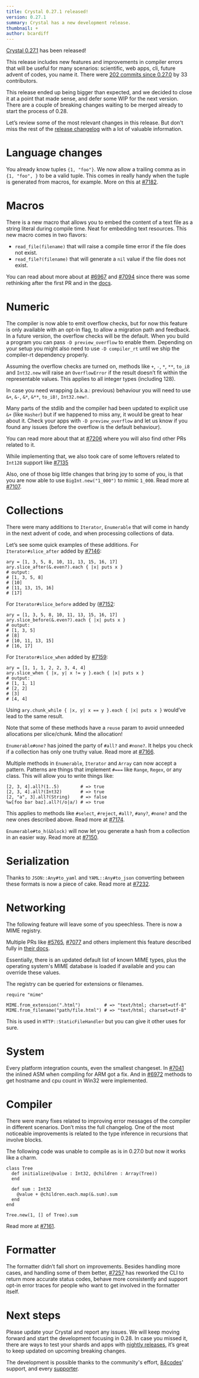 ```yaml
---
title: Crystal 0.27.1 released!
version: 0.27.1
summary: Crystal has a new development release.
thumbnail: +
author: bcardiff
---
```


[Crystal 0.27.1](https://github.com/crystal-lang/crystal/releases/tag/0.27.1) has been released!

This release includes new features and improvements in compiler errors that will be useful for many scenarios: scientific, web apps, cli, future advent of codes, you name it. There were [202 commits since 0.27.0](https://github.com/crystal-lang/crystal/compare/0.27.0...0.27.1) by 33 contributors.

This release ended up being bigger than expected, and we decided to close it at a point that made sense, and defer some WIP for the next version. There are a couple of breaking changes waiting to be merged already to start the process of 0.28.

Let’s review some of the most relevant changes in this release. But don't miss the rest of the [release changelog](https://github.com/crystal-lang/crystal/releases/tag/0.27.1) with a lot of valuable information.
# Language changes
You already know tuples `{1, "foo"}`. We now allow a trailing comma as in `{1, "foo", }` to be a valid tuple. This comes in really handy when the tuple is generated from macros, for example. More on this at [#7182](https://github.com/crystal-lang/crystal/pull/7182).
# Macros
There is a new macro that allows you to embed the content of a text file as a string literal during compile time. Neat for embedding text resources. This new macro comes in two flavors:

* `read_file(filename)` that will raise a compile time error if the file does not exist.
* `read_file?(filename)` that will generate a `nil` value if the file does not exist.

You can read about more about at [#6967](https://github.com/crystal-lang/crystal/pull/6967) and [#7094](https://github.com/crystal-lang/crystal/pull/7094) since there was some rethinking after the first PR and in the [docs](https://crystal-lang.org/api/0.27.1/Crystal/Macros.html#read_file(filename):StringLiteral-instance-method).
# Numeric
The compiler is now able to emit overflow checks, but for now this feature is only available with an opt-in flag, to allow a migration path and feedback. In a future version, the overflow checks will be the default. When you build a program you can pass `-D preview_overflow` to enable them. Depending on your setup you might also need to use `-D compiler_rt` until we ship the compiler-rt dependency properly.

Assuming the overflow checks are turned on, methods like `+`, `-`, `*`, `**`, `to_i8` and `Int32.new` will raise an `OverflowError` if the result doesn’t fit within the representable values. This applies to all integer types (including 128).

In case you need wrapping (a.k.a.: previous) behaviour you will need to use `&+`, `&-`, `&*`, `&**`, `to_i8!`, `Int32.new!`.

Many parts of the stdlib and the compiler had been updated to explicit use `&+` (like `Hasher`) but if we happened to miss any, it would be great to hear about it. Check your apps with `-D preview_overflow` and let us know if you found any issues (before the overflow is the default behaviour).

You can read more about that at [#7206](https://github.com/crystal-lang/crystal/pull/7206) where you will also find other PRs related to it.

While implementing that, we also took care of some leftovers related to `Int128` support like [#7135](https://github.com/crystal-lang/crystal/pull/7135)

Also, one of those big little changes that bring joy to some of you, is that you are now able to use `BigInt.new("1_000")` to mimic `1_000`. Read more at [#7107](https://github.com/crystal-lang/crystal/pull/7107).
# Collections
There were many additions to `Iterator`, `Enumerable` that will come in handy in the next advent of code, and when processing collections of data.

Let’s see some quick examples of these additions. For `Iterator#slice_after` added by [#7146](https://github.com/crystal-lang/crystal/pull/7146):

```crystal
ary = [1, 3, 5, 8, 10, 11, 13, 15, 16, 17]
ary.slice_after(&.even?).each { |x| puts x }
# output:
# [1, 3, 5, 8]
# [10]
# [11, 13, 15, 16]
# [17]
```

For `Iterator#slice_before` added by ([#7152](https://github.com/crystal-lang/crystal/pull/7152):

```crystal
ary = [1, 3, 5, 8, 10, 11, 13, 15, 16, 17]
ary.slice_before(&.even?).each { |x| puts x }
# output:
# [1, 3, 5]
# [8]
# [10, 11, 13, 15]
# [16, 17]
```

For `Iterator#slice_when` added by [#7159](https://github.com/crystal-lang/crystal/pull/7159):

```crystal
ary = [1, 1, 1, 2, 2, 3, 4, 4]
ary.slice_when { |x, y| x != y }.each { |x| puts x }
# output:
# [1, 1, 1]
# [2, 2]
# [3]
# [4, 4]
```

Using `ary.chunk_while { |x, y| x == y }.each { |x| puts x }` would’ve lead to the same result.

Note that some of these methods have a `reuse` param to avoid unneeded allocations per slice/chunk. Mind the allocation!

`Enumerable#one?` has joined the party of `#all?` and `#none?`. It helps you check if a collection has only one truthy value. Read more at [#7166](https://github.com/crystal-lang/crystal/pull/7166).

Multiple methods in `Enumerable`, `Iterator` and `Array` can now accept a pattern. Patterns are things that implement `#===` like `Range`, `Regex`, or any class. This will allow you to write things like:

```crystal
[2, 3, 4].all?(1..5)        # => true
[2, 3, 4].all?(Int32)       # => true
[2, "a", 3].all?(String)    # => false
%w[foo bar baz].all?(/o|a/) # => true
```

This applies to methods like `#select`, `#reject`, `#all?`, `#any?`, `#none?` and the new ones described above. Read more at [#7174](https://github.com/crystal-lang/crystal/pull/7174).

`Enumerable#to_h(&block)` will now let you generate a hash from a collection in an easier way. Read more at [#7150](https://github.com/crystal-lang/crystal/pull/7150).
# Serialization
Thanks to `JSON::Any#to_yaml` and `YAML::Any#to_json` converting between these formats is now a piece of cake. Read more at [#7232](https://github.com/crystal-lang/crystal/pull/7232).
# Networking
The following feature will leave some of you speechless. There is now a MIME registry.

Multiple PRs like [#5765](https://github.com/crystal-lang/crystal/pull/5765), [#7077](https://github.com/crystal-lang/crystal/pull/7077) and others implement this feature described fully in [their docs](https://crystal-lang.org/api/0.27.1/MIME.html).

Essentially, there is an updated default list of known MIME types, plus the operating system's MIME database is loaded if available and you can override these values.

The registry can be queried for extensions or filenames.

```crystal
require "mime"

MIME.from_extension(".html")         # => "text/html; charset=utf-8"
MIME.from_filename("path/file.html") # => "text/html; charset=utf-8"
```

This is used in `HTTP::StaticFileHandler` but you can give it other uses for sure.
# System

Every platform integration counts, even the smallest changeset. In [#7041](https://github.com/crystal-lang/crystal/pull/7041) the inlined ASM when compiling for ARM got a fix. And in [#6972](https://github.com/crystal-lang/crystal/pull/6972) methods to get  hostname and cpu count in Win32 were implemented.
# Compiler
There were many fixes related to improving error messages of the compiler in different scenarios. Don’t miss the full changelog. One of the most noticeable improvements is related to the type inference in recursions that involve blocks.

The following code was unable to compile as is in 0.27.0 but now it works like a charm.

```crystal
class Tree
  def initialize(@value : Int32, @children : Array(Tree))
  end

  def sum : Int32
    @value + @children.each.map(&.sum).sum
  end
end

Tree.new(1, [] of Tree).sum
```

Read more at [#7161](https://github.com/crystal-lang/crystal/pull/7161).
# Formatter

The formatter didn’t fall short on improvements. Besides handling more cases, and handling some of them better, [#7257](https://github.com/crystal-lang/crystal/pull/7257) has reworked the CLI to return more accurate status codes, behave more consistently and support opt-in error traces for people who want to get involved in the formatter itself.
# Next steps

Please update your Crystal and report any issues. We will keep moving forward and start the development focusing in 0.28. In case you missed it, there are ways to test your shards and apps with [nightly releases](https://crystal-lang.org/2018/09/04/using-circleci-2.0-for-your-crystal-projects.html), it’s great to keep updated on upcoming breaking changes.

The development is possible thanks to the community's effort, [84codes](https://www.84codes.com/)' support, and every [supporter](https://crystal-lang.org/sponsors).

